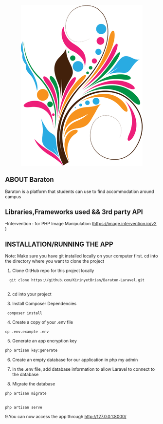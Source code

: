 <p align="center">
    <a href="#" target="_blank">
    <img src="https://github.com/KirinyetBrian/Baraton-Laravel/blob/main/Baraton-Laravel/public/images/image.png" width="400">
    </a>
</p>

## ABOUT Baraton
Baraton is a platform that students can use to  find accommodation around campus

## Libraries,Frameworks  used && 3rd party API
-Intervention : for  PHP Image Manipulation (https://image.intervention.io/v2 ) 

## INSTALLATION/RUNNING THE APP
Note: Make sure you have git installed locally on your computer first.
cd into the directory where you want to clone the project

1. Clone GitHub repo for this project locally
 ```
   git clone https://github.com/KirinyetBrian/Baraton-Laravel.git
   
  ``` 
2. cd into your project


3. Install Composer Dependencies
 
```
 composer install
```
    

4. Create a copy of your .env file
  
```
cp .env.example .env
```

5. Generate an app encryption key
```sh 
php artisan key:generate
```

6. Create an empty database for our application in php my admin


7. In the .env file, add database information to allow Laravel to connect to the database


8. Migrate the database
```
php artisan migrate
```

```

php artisan serve
```

9.You can now access the  app through
  <http://127.0.0.1:8000/>
